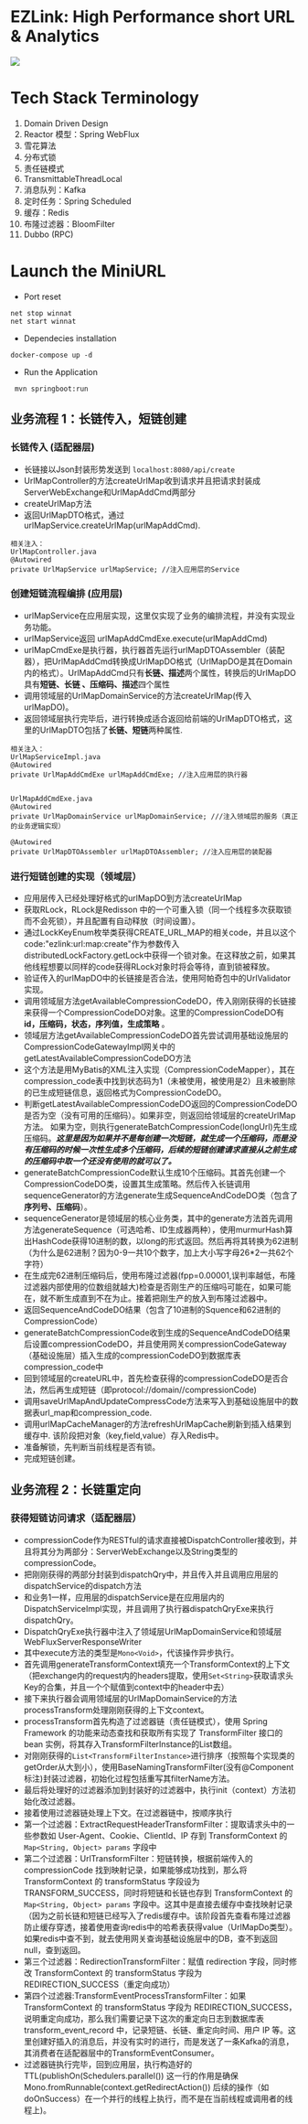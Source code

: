 # EZLink: High Performance short URL & Analytics 
![](./Architecture.png)


# Tech Stack Terminology
1. Domain Driven Design
2. Reactor 模型：Spring WebFlux
3. 雪花算法
4. 分布式锁
5. 责任链模式
6. TransmittableThreadLocal
7. 消息队列：Kafka
8. 定时任务：Spring Scheduled
9. 缓存：Redis
10. 布隆过滤器：BloomFilter
11. Dubbo (RPC)


# Launch the MiniURL
- Port reset
```
net stop winnat
net start winnat
```
- Dependecies installation
```
docker-compose up -d
```
- Run the Application
```
 mvn springboot:run
```

## 业务流程 1：长链传入，短链创建
### 长链传入 (适配器层)
- 长链接以Json封装形势发送到 ```localhost:8080/api/create```
- UrlMapController的方法createUrlMap收到请求并且把请求封装成ServerWebExchange和UrlMapAddCmd两部分
- createUrlMap方法
- 返回UrlMapDTO格式，通过urlMapService.createUrlMap(urlMapAddCmd).
```
相关注入： 
UrlMapController.java
@Autowired
private UrlMapService urlMapService; //注入应用层的Service
```
### 创建短链流程编排 (应用层)
- urlMapService在应用层实现，这里仅实现了业务的编排流程，并没有实现业务功能。
- urlMapService返回 urlMapAddCmdExe.execute(urlMapAddCmd)
- urlMapCmdExe是执行器，执行器首先运行urlMapDTOAssembler（装配器），把UrlMapAddCmd转换成UrlMapDO格式（UrlMapDO是其在Domain内的格式）。UrlMapAddCmd只有**长链、描述**两个属性，转换后的UrlMapDO具有**短链、长链 、压缩码、描述**四个属性
- 调用领域层的UrlMapDomainService的方法createUrlMap(传入urlMapDO)。
- 返回领域层执行完毕后，进行转换成适合返回给前端的UrlMapDTO格式，这里的UrlMapDTO包括了**长链、短链**两种属性.
```
相关注入：
UrlMapServiceImpl.java
@Autowired
private UrlMapAddCmdExe urlMapAddCmdExe; //注入应用层的执行器


UrlMapAddCmdExe.java
@Autowired
private UrlMapDomainService urlMapDomainService; ///注入领域层的服务（真正的业务逻辑实现）

@Autowired
private UrlMapDTOAssembler urlMapDTOAssembler; //注入应用层的装配器
```
### 进行短链创建的实现（领域层）
- 应用层传入已经处理好格式的urlMapDO到方法createUrlMap
- 获取RLock，RLock是Redisson 中的一个可重入锁（同一个线程多次获取锁而不会死锁），并且配置有自动释放（时间设置）。
- 通过LockKeyEnum枚举类获得CREATE_URL_MAP的相关code，并且以这个code:"ezlink:url:map:create"作为参数传入distributedLockFactory.getLock中获得一个锁对象。在这释放之前，如果其他线程想要以同样的code获得RLock对象时将会等待，直到锁被释放。
- 验证传入的urlMapDO中的长链接是否合法，使用阿帕奇包中的UrlValidator实现。
- 调用领域层方法getAvailableCompressionCodeDO，传入刚刚获得的长链接来获得一个CompressionCodeDO对象。这里的CompressionCodeDO有**id，压缩码，状态，序列值，生成策略** 。
- 领域层方法getAvailableCompressionCodeDO首先尝试调用基础设施层的CompressionCodeGatewayImpl网关中的getLatestAvailableCompressionCodeDO方法
- 这个方法是用MyBatis的XML注入实现（CompressionCodeMapper），其在compression_code表中找到状态码为1（未被使用，被使用是2）且未被删除的已生成短链信息，返回格式为CompressionCodeDO。
- 判断getLatestAvailableCompressionCodeDO返回的CompressionCodeDO是否为空（没有可用的压缩码）。如果非空，则返回给领域层的createUrlMap方法。 如果为空，则执行generateBatchCompressionCode(longUrl)先生成压缩码。***这里是因为如果并不是每创建一次短链，就生成一个压缩码，而是没有压缩码的时候一次性生成多个压缩码，后续的短链创建请求直接从之前生成的压缩码中取一个还没有使用的就可以了。***
- generateBatchCompressionCode默认生成10个压缩码。其首先创建一个CompressionCodeDO类，设置其生成策略。然后传入长链调用sequenceGenerator的方法generate生成SequenceAndCodeDO类（包含了**序列号、压缩码**）。
- sequenceGenerator是领域层的核心业务类，其中的generate方法首先调用方法generateSequence（可选哈希、ID生成器两种），使用murmurHash算出HashCode获得10进制的数，以long的形式返回。然后再将其转换为62进制（为什么是62进制？因为0-9一共10个数字，加上大小写字母26*2一共62个字符）
- 在生成完62进制压缩码后，使用布隆过滤器(fpp=0.00001,误判率越低，布隆过滤器内部使用的位数组就越大)检查是否刚生产的压缩吗可能在，如果可能在，就不断生成直到不在为止。接着把刚生产的放入到布隆过滤器中。
- 返回SequenceAndCodeDO结果（包含了10进制的Squence和62进制的CompressionCode）
- generateBatchCompressionCode收到生成的SequenceAndCodeDO结果后设置compressionCodeDO，并且使用网关compressionCodeGateway（基础设施层）插入生成的compressionCodeDO到数据库表compression_code中
- 回到领域层的createURL中，首先检查获得的compressionCodeDO是否合法，然后再生成短链（即protocol://domain//compressionCode)
- 调用saveUrlMapAndUpdateCompressCode方法来写入到基础设施层中的数据表url_map和compression_code.
- 调用urlMapCacheManager的方法refreshUrlMapCache刷新到插入结果到缓存中. 该阶段把对象（key,field,value）存入Redis中。
- 准备解锁，先判断当前线程是否有锁。
- 完成短链创建。

## 业务流程 2：长链重定向
### 获得短链访问请求（适配器层）
- compressionCode作为RESTful的请求直接被DispatchController接收到，并且将其分为两部分：ServerWebExchange以及String类型的compressionCode。
- 把刚刚获得的两部分封装到dispatchQry中，并且传入并且调用应用层的dispatchService的dispatch方法
- 和业务1一样，应用层的dispatchService是在应用层内的DispatchServiceImpl实现，并且调用了执行器dispatchQryExe来执行dispatchQry。
- DispatchQryExe执行器中注入了领域层UrlMapDomainService和领域层WebFluxServerResponseWriter
- 其中execute方法的类型是```Mono<Void>```，代该操作异步执行。
- 首先调用generateTransformContext填充一个TransformContext的上下文（把exchange内的request内的headers提取，使用```Set<String>```获取请求头Key的合集，并且一个个赋值到context中的header中去）
- 接下来执行器会调用领域层的UrlMapDomainService的方法processTransform处理刚刚获得的上下文context。
- processTransform首先构造了过滤器链（责任链模式），使用 Spring Framework 的功能来动态查找和获取所有实现了 TransformFilter 接口的 bean 实例，将其存入TransformFilterInstance的List数组。
- 对刚刚获得的```List<TransformFilterInstance>```进行排序（按照每个实现类的getOrder从大到小），使用BaseNamingTransformFilter(没有@Component标注)封装过滤器，初始化过程包括重写其filterName方法。
- 最后将处理好的过滤器添加到封装好的过滤器中，执行init（context）方法初始化改过滤器。
- 接着使用过滤器链处理上下文。在过滤器链中，按顺序执行
- 第一个过滤器：ExtractRequestHeaderTransformFilter：提取请求头中的一些参数如 User-Agent、Cookie、ClientId、IP 存到 TransformContext 的 ```Map<String, Object> params``` 字段中
- 第二个过滤器：UrlTransformFilter：短链转换，根据前端传入的 compressionCode 找到映射记录，如果能够成功找到，那么将 TransformContext 的 transformStatus 字段设为 TRANSFORM_SUCCESS，同时将短链和长链也存到 TransformContext 的 ```Map<String, Object> params``` 字段中。这其中是直接去缓存中查找映射记录（因为之前长链和短链已经写入了redis缓存中。该阶段首先查看布隆过滤器防止缓存穿透，接着使用查询redis中的哈希表获得value（UrlMapDo类型）。如果redis中查不到，就去使用网关查询基础设施层中的DB，查不到返回null，查到返回。
- 第三个过滤器：RedirectionTransformFilter：赋值 redirection 字段，同时修改 TransformContext 的 transformStatus 字段为 REDIRECTION_SUCCESS（重定向成功）
- 第四个过滤器:TransformEventProcessTransformFilter：如果 TransformContext 的 transformStatus 字段为 REDIRECTION_SUCCESS，说明重定向成功，那么我们需要记录下这次的重定向日志到数据库表 transform_event_record 中，记录短链、长链、重定向时间、用户 IP 等。这里创建好插入的消息后，并没有实时的进行，而是发送了一条Kafka的消息，其消费者在适配器层中的TransformEventConsumer。
- 过滤器链执行完毕，回到应用层，执行构造好的TTL(publishOn(Schedulers.parallel()) 这一行的作用是确保 Mono.fromRunnable(context.getRedirectAction()) 后续的操作（如 doOnSuccess）在一个并行的线程上执行，而不是在当前线程或调用者的线程上)。